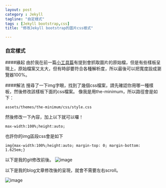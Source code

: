 ```yaml
---
layout: post
category : Jekyll 
tagline: "自定樣式"
tags : [Jekyll bootstrap,css]
title: "修改Jekyll bootstrap的圖片css樣式"

---
```



### 自定樣式

####緣起
由於我在前一篇[小工具篇](http://dearsherlock.github.io/mac/2014/09/22/Flickr%20Upload%20Image%20Using%20Python/)有提到會抓取圖片的原始檔，但是有些樣板呈現上，原始檔案又太大，但有時卻要符合各種解析度，所以最後可以把寬度設成瀏覽器100%。

####解法
搜尋了一下img字眼，找到了幾個css檔案，請先確認你用哪一種樣板，然後修改該樣板下面的css檔案。
像我是用the-minimum，所以路徑會是如下：

`assets/themes/the-minimum/css/style.css`

然後修改一下內容，加上以下就可以囉！

`max-width:100%;height:auto;`

也許你的img區段css會是如下

`img{max-width:100%;height:auto; margin-top: 0;
  margin-bottom: 1.625em;}
`

以下是我的git修改前後。
![image](https://farm4.staticflickr.com/3930/15406873215_546bd0a897_o.png)

以下是我的blog文章修改後的呈現，就會不需要左右scroll。

![image](https://farm4.staticflickr.com/3931/15220497907_d21e9ec970_o.png)
